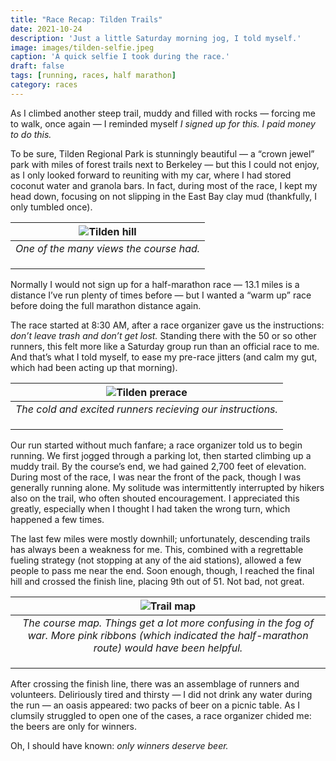 ```yaml
---
title: "Race Recap: Tilden Trails"
date: 2021-10-24
description: 'Just a little Saturday morning jog, I told myself.'
image: images/tilden-selfie.jpeg
caption: 'A quick selfie I took during the race.'
draft: false
tags: [running, races, half marathon]
category: races
---
```



As I climbed another steep trail, muddy and filled with rocks — forcing me to walk, once again — I reminded myself *I signed up for this. I paid money to do this.*

To be sure, Tilden Regional Park is stunningly beautiful — a “crown jewel” park with miles of forest trails next to Berkeley — but this I could not enjoy, as I only looked forward to reuniting with my car, where I had stored coconut water and granola bars.  In fact, during most of the race, I kept my head down, focusing on not slipping in the East Bay clay mud (thankfully, I only tumbled once).

| ![Tilden hill](/images/tilden-hill.jpeg) | 
|:--:| 
| *One of the many views the course had.* | 
|    | 
|    |
|    |






Normally I would not sign up for a half-marathon race — 13.1 miles is a distance I’ve run plenty of times before — but I wanted a “warm up” race before doing the full marathon distance again. 

The race started at 8:30 AM, after a race organizer gave us the instructions: *don’t leave trash and don’t get lost.* Standing there with the 50 or so other runners, this felt more like a Saturday group run than an official race to me. And that’s what I told myself, to ease my pre-race jitters (and calm my gut, which had been acting up that morning).


| ![Tilden prerace](/images/tilden-prerace.jpeg) | 
|:--:| 
| *The cold and excited runners recieving our instructions.* |
|    | 
|    |
|    |


Our run started without much fanfare; a race organizer told us to begin running. We first jogged through a parking lot, then started climbing up a muddy trail. By the course’s end, we had gained 2,700 feet of elevation. During most of the race, I was near the front of the pack, though I was generally running alone. My solitude was intermittently interrupted by hikers also on the trail, who often shouted encouragement. I appreciated this greatly, especially when I thought I had taken the wrong turn, which happened a few times.

The last few miles were mostly downhill; unfortunately, descending trails has always been a weakness for me. This, combined with a regrettable fueling strategy (not stopping at any of the aid stations), allowed a few people to pass me near the end. Soon enough, though, I reached the final hill and crossed the finish line, placing 9th out of 51. Not bad, not great.

| ![Trail map](/images/tilden-trail-map.png) | 
|:--:| 
| *The course map. Things get a lot more confusing in the fog of war. More pink ribbons (which indicated the half-marathon route) would have been helpful.* |
|    | 
|    |
|    |

After crossing the finish line, there was an assemblage of runners and volunteers. Deliriously tired and thirsty — I did not drink any water during the run — an oasis appeared: two packs of beer on a picnic table. As I clumsily struggled to open one of the cases, a race organizer chided me: the beers are only for winners.

Oh, I should have known: *only winners deserve beer.*
